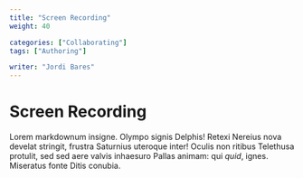 ```yaml
---
title: "Screen Recording"
weight: 40

categories: ["Collaborating"]
tags: ["Authoring"]

writer: "Jordi Bares"
---
```

# Screen Recording

Lorem markdownum insigne. Olympo signis Delphis! Retexi Nereius nova develat
stringit, frustra Saturnius uteroque inter! Oculis non ritibus Telethusa
protulit, sed sed aere valvis inhaesuro Pallas animam: qui *quid*, ignes.
Miseratus fonte Ditis conubia.
